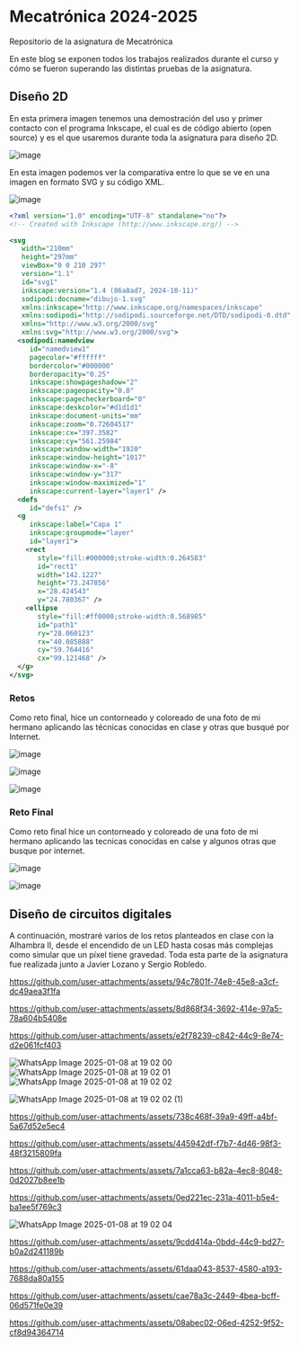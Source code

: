 # Mecatrónica 2024-2025
Repositorio de la asignatura de Mecatrónica

En este blog se exponen todos los trabajos realizados durante el curso y cómo se fueron superando las distintas pruebas de la asignatura.

## Diseño 2D

En esta primera imagen tenemos una demostración del uso y primer contacto con el programa Inkscape, el cual es de código abierto (open source) y es el que usaremos durante toda la asignatura para diseño 2D.  

![image](https://github.com/user-attachments/assets/085a57de-5bad-43c8-8626-2a4b64e77f2d)


En esta imagen podemos ver la comparativa entre lo que se ve en una imagen en formato SVG y su código XML.

![image](https://github.com/user-attachments/assets/7ffc5b50-f6dd-4fba-b40d-7dbec5192de5)

```xml
<?xml version="1.0" encoding="UTF-8" standalone="no"?>
<!-- Created with Inkscape (http://www.inkscape.org/) -->

<svg
   width="210mm"
   height="297mm"
   viewBox="0 0 210 297"
   version="1.1"
   id="svg1"
   inkscape:version="1.4 (86a8ad7, 2024-10-11)"
   sodipodi:docname="dibujo-1.svg"
   xmlns:inkscape="http://www.inkscape.org/namespaces/inkscape"
   xmlns:sodipodi="http://sodipodi.sourceforge.net/DTD/sodipodi-0.dtd"
   xmlns="http://www.w3.org/2000/svg"
   xmlns:svg="http://www.w3.org/2000/svg">
  <sodipodi:namedview
     id="namedview1"
     pagecolor="#ffffff"
     bordercolor="#000000"
     borderopacity="0.25"
     inkscape:showpageshadow="2"
     inkscape:pageopacity="0.0"
     inkscape:pagecheckerboard="0"
     inkscape:deskcolor="#d1d1d1"
     inkscape:document-units="mm"
     inkscape:zoom="0.72604517"
     inkscape:cx="397.3582"
     inkscape:cy="561.25984"
     inkscape:window-width="1920"
     inkscape:window-height="1017"
     inkscape:window-x="-8"
     inkscape:window-y="317"
     inkscape:window-maximized="1"
     inkscape:current-layer="layer1" />
  <defs
     id="defs1" />
  <g
     inkscape:label="Capa 1"
     inkscape:groupmode="layer"
     id="layer1">
    <rect
       style="fill:#000000;stroke-width:0.264583"
       id="rect1"
       width="142.1227"
       height="73.247856"
       x="28.424543"
       y="24.780367" />
    <ellipse
       style="fill:#ff0000;stroke-width:0.568985"
       id="path1"
       ry="28.060123"
       rx="40.085888"
       cy="59.764416"
       cx="99.121468" />
  </g>
</svg>
```

### Retos 

Como reto final, hice un contorneado y coloreado de una foto de mi hermano aplicando las técnicas conocidas en clase y otras que busqué por Internet.

![image](https://github.com/user-attachments/assets/18859c93-5620-44dd-9c42-3ab4db7cd508)

![image](https://github.com/user-attachments/assets/9f4a9663-de1f-4df9-b4c6-3498ea0c7d19)

![image](https://github.com/user-attachments/assets/39da2894-b5c4-4e8b-bb24-65bda4c2205c)


### Reto Final

Como reto final hice un contorneado y coloreado de una foto de mi hermano aplicando las tecnicas conocidas en calse y algunos otras que busque por internet.

![image](https://github.com/user-attachments/assets/5731454a-05cf-418b-ad8f-899a63f0bb0b)

![image](https://github.com/user-attachments/assets/05ef6607-b7ea-4429-b86f-4afe17f79890)


## Diseño de circuitos digitales

A continuación, mostraré varios de los retos planteados en clase con la Alhambra II, desde el encendido de un LED hasta cosas más complejas como simular que un píxel tiene gravedad.
Toda esta parte de la asignatura fue realizada junto a Javier Lozano y Sergio Robledo.

https://github.com/user-attachments/assets/94c7801f-74e8-45e8-a3cf-dc49aea3f1fa



https://github.com/user-attachments/assets/8d868f34-3692-414e-97a5-78a604b5408e



https://github.com/user-attachments/assets/e2f78239-c842-44c9-8e74-d2e061fcf403

![WhatsApp Image 2025-01-08 at 19 02 00](https://github.com/user-attachments/assets/65c45b6f-c3e9-4300-8628-9a258a14b32d)
![WhatsApp Image 2025-01-08 at 19 02 01](https://github.com/user-attachments/assets/00c871a9-fce5-4fe3-a609-2ea00957187a)
![WhatsApp Image 2025-01-08 at 19 02 02](https://github.com/user-attachments/assets/524db86b-58db-41ec-a754-4e75c054dcf2)

![WhatsApp Image 2025-01-08 at 19 02 02 (1)](https://github.com/user-attachments/assets/6ced6b5f-b840-4643-babf-1fe6211944d9)



https://github.com/user-attachments/assets/738c468f-39a9-49ff-a4bf-5a67d52e5ec4




https://github.com/user-attachments/assets/445942df-f7b7-4d46-98f3-48f3215809fa



https://github.com/user-attachments/assets/7a1cca63-b82a-4ec8-8048-0d2027b8ee1b



https://github.com/user-attachments/assets/0ed221ec-231a-4011-b5e4-ba1ee5f769c3

![WhatsApp Image 2025-01-08 at 19 02 04](https://github.com/user-attachments/assets/238190b1-fdda-4885-8cfc-8742d53db770)



https://github.com/user-attachments/assets/9cdd414a-0bdd-44c9-bd27-b0a2d241189b



https://github.com/user-attachments/assets/61daa043-8537-4580-a193-7688da80a155


https://github.com/user-attachments/assets/cae78a3c-2449-4bea-bcff-06d571fe0e39



https://github.com/user-attachments/assets/08abec02-06ed-4252-9f52-cf8d94364714





